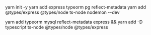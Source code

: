 yarn init -y
yarn add express typeorm pg reflect-metadata
yarn add @types/express @types/node ts-node nodemon --dev

yarn add typeorm mysql reflect-metadata express && yarn add -D typescript ts-node @types/node @types/express
